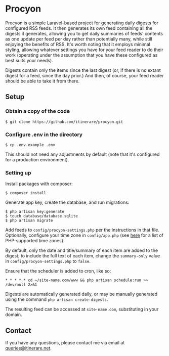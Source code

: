 # Procyon

Procyon is a simple Laravel-based project for generating daily digests for configured RSS feeds. It then generates its own feed containing all the digests it generates, allowing you to get daily summaries of feeds' contents as one update per feed per day rather than potentially many, while still enjoying the benefits of RSS. It's worth noting that it employs minimal styling, allowing whatever settings you have for your feed reader to do their work (operating under the assumption that you have these configured as best suits your needs).

Digests contain only the items since the last digest (or, if there is no extant digest for a feed, since the day prior.) And then, of course, your feed reader should be able to take it from there.

## Setup

### Obtain a copy of the code

```
$ git clone https://github.com/itinerare/procyon.git
```

### Configure .env in the directory

```
$ cp .env.example .env
```

This should not need any adjustments by default (note that it's configured for a production environment).

### Setting up

Install packages with composer:
```
$ composer install
```

Generate app key, create the database, and run migrations:
```
$ php artisan key:generate
$ touch database/database.sqlite
$ php artisan migrate
```

Add feeds to `config/procyon-settings.php` per the instructions in that file. Optionally, configure your time zone in `config/app.php` (see [here](https://www.php.net/manual/en/timezones.php) for a list of PHP-supported time zones).

By default, only the date and title/summary of each item are added to the digest; to include the full text of each item, change the `summary-only` value in `config/procyon-settings.php` to `false`. 

Ensure that the scheduler is added to cron, like so:
```
* * * * * cd ~/site-name.com/www && php artisan schedule:run >> /dev/null 2>&1
```

Digests are automatically generated daily, or may be manually generated using the command `php artisan create-digests`.

The resulting feed can be accessed at `site-name.com`, substituting in your domain.

## Contact
If you have any questions, please contact me via email at [queries@itinerare.net](emailto:queries@itinerare.net).
